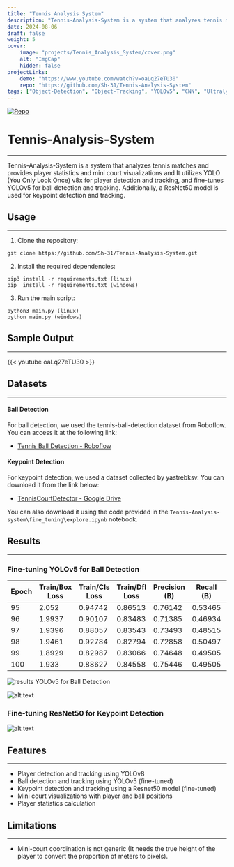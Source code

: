 ```yaml
---
title: "Tennis Analysis System"
description: "Tennis-Analysis-System is a system that analyzes tennis matches and provides player statistics and mini court visualizations."
date: 2024-08-06
draft: false
weight: 5
cover:
    image: "projects/Tennis_Analysis_System/cover.png"
    alt: "ImgCap"
    hidden: false
projectLinks:
    demo: "https://www.youtube.com/watch?v=oaLq27eTU30"
    repo: "https://github.com/Sh-31/Tennis-Analysis-System"
tags: ["Object-Detection", "Object-Tracking", "YOLOv5", "CNN", "Ultralytics", "Torch", "Computer Vision"]    
---
```


[![Repo](https://img.shields.io/badge/github-repo-black?logo=github&style=for-the-badge&scale=2)](https://github.com/Sh-31/Tennis-Analysis-System)

# Tennis-Analysis-System
---
Tennis-Analysis-System is a system that analyzes tennis matches and provides player statistics and mini court visualizations and It utilizes YOLO (You Only Look Once) v8x for player detection and tracking, and fine-tunes YOLOv5 for ball detection and tracking. Additionally, a ResNet50 model is used for keypoint detection and tracking.

## Usage
---
1. Clone the repository:
```shell
git clone https://github.com/Sh-31/Tennis-Analysis-System.git
```
2. Install the required dependencies:
```shell
pip3 install -r requirements.txt (linux)
pip  install -r requirements.txt (windows)
```
3. Run the main script:
```shell
python3 main.py (linux)
python main.py (windows)
```

## Sample Output
---
{{< youtube oaLq27eTU30 >}}



## Datasets
---
#### Ball Detection
For ball detection, we used the tennis-ball-detection dataset from Roboflow. You can access it at the following link:
- [Tennis Ball Detection - Roboflow](https://universe.roboflow.com/viren-dhanwani/tennis-ball-detection)

#### Keypoint Detection
For keypoint detection, we used a dataset collected by yastrebksv. You can download it from the link below:
- [TennisCourtDetector - Google Drive](https://drive.google.com/file/d/1lhAaeQCmk2y440PmagA0KmIVBIysVMwu/view?usp=drive_link)

You can also download it using the code provided in the `Tennis-Analysis-system\fine_tuning\explore.ipynb` notebook.

## Results

---

### Fine-tuning YOLOv5 for Ball Detection

| Epoch | Train/Box Loss | Train/Cls Loss | Train/Dfl Loss | Precision (B) | Recall (B) | Val/Box Loss | Val/Cls Loss |
|-------|----------------|----------------|----------------|---------------|------------|--------------|--------------|
| 95    | 2.052          | 0.94742        | 0.86513        | 0.76142       | 0.53465    | 1.9983       | 1.1024       |
| 96    | 1.9937         | 0.90107        | 0.83483        | 0.71385       | 0.46934    | 2.0944       | 1.1647       |
| 97    | 1.9396         | 0.88057        | 0.83543        | 0.73493       | 0.48515    | 2.1743       | 1.233        |
| 98    | 1.9461         | 0.92784        | 0.82794        | 0.72858       | 0.50497    | 2.1229       | 1.2019       |
| 99    | 1.8929         | 0.82987        | 0.83066        | 0.74648       | 0.49505    | 2.0971       | 1.1892       |
| 100   | 1.933          | 0.88627        | 0.84558        | 0.75446       | 0.49505    | 2.1242       | 1.1936       |


![results YOLOv5 for Ball Detection](/projects/Tennis_Analysis_System/docs/results.png)

![alt text](/projects/Tennis_Analysis_System/docs/confusion_matrix.png)

### Fine-tuning ResNet50 for Keypoint Detection

![alt text](/projects/Tennis_Analysis_System/docs/image.png)

## Features
---
- Player detection and tracking using YOLOv8
- Ball detection and tracking using YOLOv5 (fine-tuned)
- Keypoint detection and tracking using a Resnet50 model (fine-tuned)
- Mini court visualizations with player and ball positions
- Player statistics calculation

## Limitations
---
- Mini-court coordination is not generic (It needs the true height of the player to convert the proportion of meters to pixels).